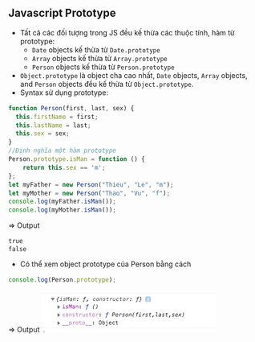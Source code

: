 ## Javascript Prototype
- Tất cả các đối tượng trong JS đều kế thừa các thuộc tính, hàm từ prototype: 
    - ```Date``` objects kế thừa từ ```Date.prototype```
    - ```Array``` objects kế thừa từ ```Array.prototype```
    - ```Person``` objects kế thừa từ ```Person.prototype```
- ```Object.prototype``` là object cha cao nhất, ```Date``` objects, ```Array``` objects, and ```Person``` objects đều kế thừa từ ```Object.prototype```.
- Syntax sử dụng prototype: 
```javascript
function Person(first, last, sex) {
  this.firstName = first;
  this.lastName = last;
  this.sex = sex;
}
//Định nghĩa một hàm prototype
Person.prototype.isMan = function () {
    return this.sex == 'm';
};
let myFather = new Person("Thieu", "Le", "m");
let myMother = new Person("Thao", "Vu", "f");
console.log(myFather.isMan());
console.log(myMother.isMan());
```
=> Output
```
true
false
```
- Có thể xem object prototype của Person bằng cách
```javascript
console.log(Person.prototype); 
```  
=> Output
![alt text](img/prototype.png)

